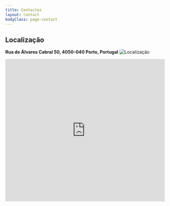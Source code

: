 ```yaml
---
title: Contactos
layout: contact
bodyClass: page-contact
---
```

## Localização
**Rua de Álvares Cabral 50, 4050-040 Porto, Portugal**
![Localização]({{site.baseurl}}/images/contact/location.webp)
<iframe src="https://www.google.com/maps/embed?pb=!1m18!1m12!1m3!1d3470.742685699689!2d-8.618433440714426!3d41.155158441776145!2m3!1f0!2f0!3f0!3m2!1i1024!2i768!4f13.1!3m3!1m2!1s0xd246501a25501c9%3A0xc8f7ea63c3579c4!2sRua%20de%20%C3%81lvares%20Cabral%2050%2C%204050-257%20Porto!5e0!3m2!1sen!2spt!4v1614802910136!5m2!1sen!2spt" width="100%" height="450" style="border:0;" allowfullscreen="" loading="lazy"></iframe>
